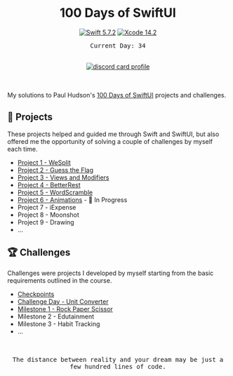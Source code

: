 <div align="center">
  <h1>100 Days of SwiftUI</h1>

[![Swift 5.7.2](https://img.shields.io/badge/Swift-5.7.2-orange?style=flat&logo=swift)](https://developer.apple.com/swift/) [![Xcode 14.2](https://img.shields.io/badge/Xcode-14.2-007ACC?style=flat&logo=Xcode&logoColor=blue)](https://developer.apple.com/xcode/)

<samp>Current Day: 34</samp>

  <br/>
  
  <a href="https://dub.sh/Aai" target="_blank">
  <img alt="discord card profile" src="https://lanyard.cnrad.dev/api/90431685472038912?bg=1e1e2e&idleMessage=Just%20chillin%27%20at%20the%20moment..." />
</a>

</div>

<br/>
<br/>

My solutions to Paul Hudson's [100 Days of SwiftUI](https://www.hackingwithswift.com/100/swiftui) projects and challenges.

## 🔖 Projects

These projects helped and guided me through Swift and SwiftUI, but also offered me the opportunity of solving a couple of challenges by myself each time.

- [Project 1 - WeSplit](/01-WeSplit/)
- [Project 2 - Guess the Flag](/03-Guess%20the%20Flag/)
- [Project 3 - Views and Modifiers](/04-Views%20and%20Modifiers/)
- [Project 4 - BetterRest](/06-BetterRest/)
- [Project 5 - WordScramble](/07-WordScramble/)
- [Project 6 - Animations](/08-Animations) - 🚧 In Progress
- Project 7 - iExpense
- Project 8 - Moonshot
- Project 9 - Drawing
- ...

## 🏆 Challenges

Challenges were projects I developed by myself starting from the basic requirements outlined in the course.

- [Checkpoints](/00-Checkpoint/)
- [Challenge Day - Unit Converter](/02-Challenge%20Day/)
- [Milestone 1 - Rock Paper Scissor](/05-Milestone%201/)
- Milestone 2 - Edutainment
- Milestone 3 - Habit Tracking
- ...

<br />
<br />

<div align="center">
<samp>The distance between reality and your dream may be just a few hundred lines of code.<samp>
</div>
